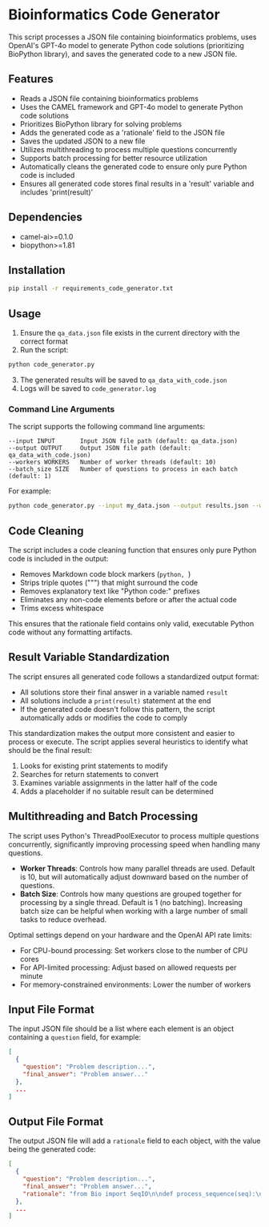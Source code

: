 # Bioinformatics Code Generator

This script processes a JSON file containing bioinformatics problems, uses OpenAI's GPT-4o model to generate Python code solutions (prioritizing BioPython library), and saves the generated code to a new JSON file.

## Features

- Reads a JSON file containing bioinformatics problems
- Uses the CAMEL framework and GPT-4o model to generate Python code solutions
- Prioritizes BioPython library for solving problems
- Adds the generated code as a 'rationale' field to the JSON file
- Saves the updated JSON to a new file
- Utilizes multithreading to process multiple questions concurrently
- Supports batch processing for better resource utilization
- Automatically cleans the generated code to ensure only pure Python code is included
- Ensures all generated code stores final results in a 'result' variable and includes 'print(result)'

## Dependencies

- camel-ai>=0.1.0
- biopython>=1.81

## Installation

```bash
pip install -r requirements_code_generator.txt
```

## Usage

1. Ensure the `qa_data.json` file exists in the current directory with the correct format
2. Run the script:

```bash
python code_generator.py
```

3. The generated results will be saved to `qa_data_with_code.json`
4. Logs will be saved to `code_generator.log`

### Command Line Arguments

The script supports the following command line arguments:

```
--input INPUT       Input JSON file path (default: qa_data.json)
--output OUTPUT     Output JSON file path (default: qa_data_with_code.json)
--workers WORKERS   Number of worker threads (default: 10)
--batch_size SIZE   Number of questions to process in each batch (default: 1)
```

For example:

```bash
python code_generator.py --input my_data.json --output results.json --workers 5 --batch_size 2
```

## Code Cleaning

The script includes a code cleaning function that ensures only pure Python code is included in the output:

- Removes Markdown code block markers (```python, ```)
- Strips triple quotes (""") that might surround the code
- Removes explanatory text like "Python code:" prefixes
- Eliminates any non-code elements before or after the actual code
- Trims excess whitespace

This ensures that the rationale field contains only valid, executable Python code without any formatting artifacts.

## Result Variable Standardization

The script ensures all generated code follows a standardized output format:

- All solutions store their final answer in a variable named `result`
- All solutions include a `print(result)` statement at the end
- If the generated code doesn't follow this pattern, the script automatically adds or modifies the code to comply

This standardization makes the output more consistent and easier to process or execute. The script applies several heuristics to identify what should be the final result:

1. Looks for existing print statements to modify
2. Searches for return statements to convert
3. Examines variable assignments in the latter half of the code
4. Adds a placeholder if no suitable result can be determined

## Multithreading and Batch Processing

The script uses Python's ThreadPoolExecutor to process multiple questions concurrently, significantly improving processing speed when handling many questions.

- **Worker Threads**: Controls how many parallel threads are used. Default is 10, but will automatically adjust downward based on the number of questions.
- **Batch Size**: Controls how many questions are grouped together for processing by a single thread. Default is 1 (no batching). Increasing batch size can be helpful when working with a large number of small tasks to reduce overhead.

Optimal settings depend on your hardware and the OpenAI API rate limits:
- For CPU-bound processing: Set workers close to the number of CPU cores
- For API-limited processing: Adjust based on allowed requests per minute
- For memory-constrained environments: Lower the number of workers

## Input File Format

The input JSON file should be a list where each element is an object containing a `question` field, for example:

```json
[
  {
    "question": "Problem description...",
    "final_answer": "Problem answer..."
  },
  ...
]
```

## Output File Format

The output JSON file will add a `rationale` field to each object, with the value being the generated code:

```json
[
  {
    "question": "Problem description...",
    "final_answer": "Problem answer...",
    "rationale": "from Bio import SeqIO\n\ndef process_sequence(seq):\n    # Processing logic\n\nresult = process_sequence('AGTC')\nprint(result)"
  },
  ...
]
``` 